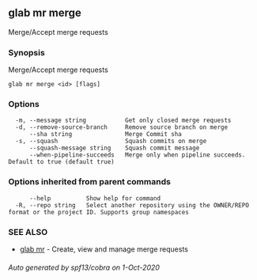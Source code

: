 ## glab mr merge

Merge/Accept merge requests

### Synopsis

Merge/Accept merge requests

```
glab mr merge <id> [flags]
```

### Options

```
  -m, --message string           Get only closed merge requests
  -d, --remove-source-branch     Remove source branch on merge
      --sha string               Merge Commit sha
  -s, --squash                   Squash commits on merge
      --squash-message string    Squash commit message
      --when-pipeline-succeeds   Merge only when pipeline succeeds. Default to true (default true)
```

### Options inherited from parent commands

```
      --help          Show help for command
  -R, --repo string   Select another repository using the OWNER/REPO format or the project ID. Supports group namespaces
```

### SEE ALSO

* [glab mr](glab_mr.md)	 - Create, view and manage merge requests

###### Auto generated by spf13/cobra on 1-Oct-2020
